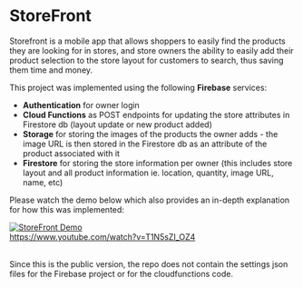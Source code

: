 # StoreFront
Storefront is a mobile app that allows shoppers to easily find the products they are looking for in stores, and store owners the ability to easily add their product selection to the store layout for customers to search, thus saving them time and money.

This project was implemented using the following **Firebase** services: <br>
* **Authentication** for owner login
* **Cloud Functions** as POST endpoints for updating the store attributes in Firestore db (layout update or new product added) 
* **Storage** for storing the images of the products the owner adds - the image URL is then stored in the Firestore db as an attribute of the product associated with it
* **Firestore** for storing the store information per owner (this includes store layout and all product information ie. location, quantity, image URL, name, etc)


Please watch the demo below which also provides an in-depth explanation for how this was implemented:

[![StoreFront Demo](http://img.youtube.com/vi/T1N5sZI_OZ4/0.jpg)](https://www.youtube.com/watch?v=T1N5sZI_OZ4)
<br>
https://www.youtube.com/watch?v=T1N5sZI_OZ4

<br>
Since this is the public version, the repo does not contain the settings json files for the Firebase project or for the cloudfunctions code.
